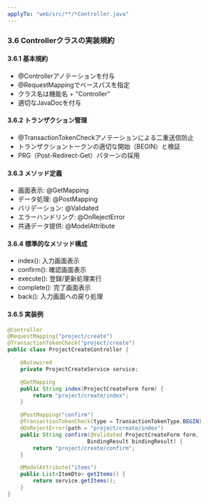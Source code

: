 ```yaml
---
applyTo: "web/src/**/*Controller.java"
---
```


### 3.6 Controllerクラスの実装規約

#### 3.6.1 基本規約
- @Controllerアノテーションを付与
- @RequestMappingでベースパスを指定
- クラス名は機能名 + "Controller"
- 適切なJavaDocを付与

#### 3.6.2 トランザクション管理
- @TransactionTokenCheckアノテーションによる二重送信防止
- トランザクショントークンの適切な開始（BEGIN）と検証
- PRG（Post-Redirect-Get）パターンの採用

#### 3.6.3 メソッド定義
- 画面表示: @GetMapping
- データ処理: @PostMapping
- バリデーション: @Validated
- エラーハンドリング: @OnRejectError
- 共通データ提供: @ModelAttribute

#### 3.6.4 標準的なメソッド構成
- index(): 入力画面表示
- confirm(): 確認画面表示
- execute(): 登録/更新処理実行
- complete(): 完了画面表示
- back(): 入力画面への戻り処理

#### 3.6.5 実装例
```java
@Controller
@RequestMapping("project/create")
@TransactionTokenCheck("project/create")
public class ProjectCreateController {

    @Autowired
    private ProjectCreateService service;

    @GetMapping
    public String index(ProjectCreateForm form) {
        return "project/create/index";
    }

    @PostMapping("confirm")
    @TransactionTokenCheck(type = TransactionTokenType.BEGIN)
    @OnRejectError(path = "project/create/index")
    public String confirm(@Validated ProjectCreateForm form, 
                         BindingResult bindingResult) {
        return "project/create/confirm";
    }

    @ModelAttribute("items")
    public List<ItemDto> getItems() {
        return service.getItems();
    }
}
```